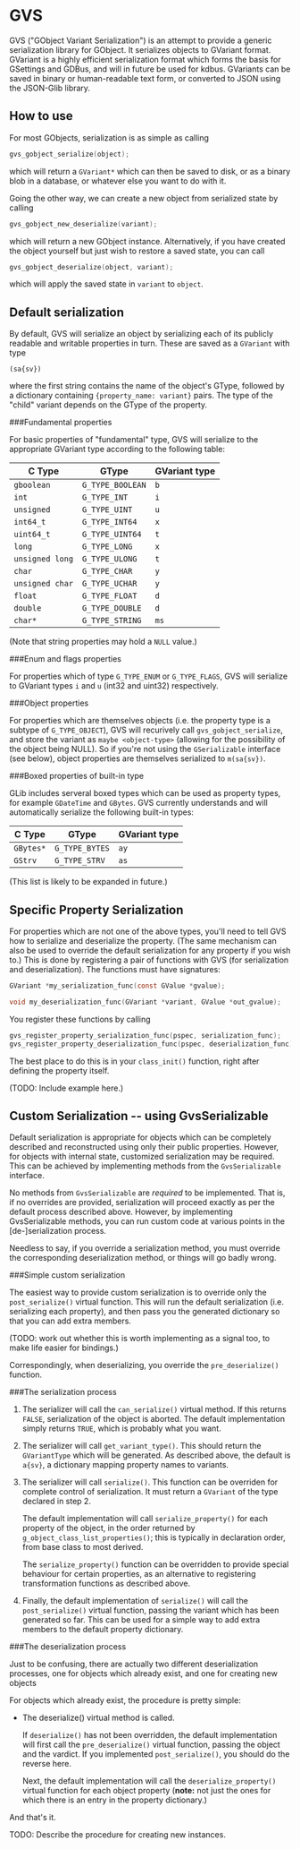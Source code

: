 
GVS
===

GVS ("GObject Variant Serialization") is an attempt to provide a generic
serialization library for GObject. It serializes objects to GVariant format.
GVariant is a highly efficient serialization format which forms the basis
for GSettings and GDBus, and will in future be used for kdbus. GVariants can
be saved in binary or human-readable text form, or converted to JSON using
the JSON-Glib library.

How to use
----------

For most GObjects, serialization is as simple as calling

```C
gvs_gobject_serialize(object);
```

which will return a `GVariant*` which can then be saved to disk, or as a binary
blob in a database, or whatever else you want to do with it.

Going the other way, we can create a new object from serialized state by calling

```C
gvs_gobject_new_deserialize(variant);
```

which will return a new GObject instance. Alternatively, if you have created the
object yourself but just wish to restore a saved state, you can call

```C
gvs_gobject_deserialize(object, variant);
```

which will apply the saved state in `variant` to `object`.


Default serialization
---------------------

By default, GVS will serialize an object by serializing each of its publicly
readable and writable properties in turn. These are saved as a `GVariant` with
type

    (sa{sv})

where the first string contains the name of the object's GType, followed by
a dictionary containing `{property_name: variant}` pairs. The type of the 
"child" variant depends on the GType of the property.

###Fundamental properties

For basic properties of "fundamental" type, GVS will serialize to the 
appropriate GVariant type according to the following table:

C Type          | GType           | GVariant type 
--------------- | --------------- | -------------
`gboolean`      | `G_TYPE_BOOLEAN`| `b`
`int`           | `G_TYPE_INT`    | `i`
`unsigned`      | `G_TYPE_UINT`   | `u`
`int64_t`       | `G_TYPE_INT64`  | `x`
`uint64_t`      | `G_TYPE_UINT64` | `t`
`long`          | `G_TYPE_LONG`   | `x`
`unsigned long` | `G_TYPE_ULONG`  | `t`
`char`          | `G_TYPE_CHAR`   | `y`
`unsigned char` | `G_TYPE_UCHAR`  | `y`
`float`         | `G_TYPE_FLOAT`  | `d`
`double`        | `G_TYPE_DOUBLE` | `d`
`char*`         | `G_TYPE_STRING` | `ms`

(Note that string properties may hold a `NULL` value.)

###Enum and flags properties

For properties which of type `G_TYPE_ENUM` or `G_TYPE_FLAGS`, GVS will serialize
to GVariant types `i` and `u` (int32 and uint32) respectively.

###Object properties

For properties which are themselves objects (i.e. the property type is a subtype
of `G_TYPE_OBJECT`), GVS will recurively call `gvs_gobject_serialize`, and store
the variant as `maybe <object-type>` (allowing for the possibility of the
object being NULL). So if you're not using the `GSerializable` interface (see
below), object properties are themselves serialized to `m(sa{sv})`.

###Boxed properties of built-in type

GLib includes serveral boxed types which can be used as property types, for
example `GDateTime` and `GBytes`. GVS currently understands and will automatically
serialize the following built-in types:

C Type          | GType           | GVariant type 
--------------- | --------------- | -------------
`GBytes*`       | `G_TYPE_BYTES`  | `ay`
`GStrv`         | `G_TYPE_STRV`   | `as`

(This list is likely to be expanded in future.)


Specific Property Serialization
-------------------------------

For properties which are not one of the above types, you'll need to tell GVS
how to serialize and deserialize the property. (The same mechanism can also be
used to override the default serialization for any property if you wish to.)
This is done by registering a pair of functions with GVS (for serialization and
deserialization). The functions must have signatures:

```C
GVariant *my_serialization_func(const GValue *gvalue);

void my_deserialization_func(GVariant *variant, GValue *out_gvalue);
```

You register these functions by calling

```C
gvs_register_property_serialization_func(pspec, serialization_func);
gvs_register_property_deserialization_func(pspec, deserialization_func);
```

The best place to do this is in your `class_init()` function, right after
defining the property itself.

(TODO: Include example here.)


Custom Serialization -- using GvsSerializable
---------------------------------------------

Default serialization is appropriate for objects which can be completely
described and reconstructed using only their public properties. However, for
objects with internal state, customized serialization may be required. This
can be achieved by implementing methods from the `GvsSerializable` interface.

No methods from `GvsSerializable` are *required* to be implemented. That is, if
no overrides are provided, serialization will proceed exactly as per the default
process described above. However, by implementing GvsSerializable methods, you
can run custom code at various points in the [de-]serialization process.

Needless to say, if you override a serialization method, you must override the
corresponding deserialization method, or things will go badly wrong.

###Simple custom serialization

The easiest way to provide custom serialization is to override only the
`post_serialize()` virtual function. This will run the default serialization
(i.e. serializing each property), and then pass you the generated dictionary
so that you can add extra members.

(TODO: work out whether this is worth implementing as a signal too, to make
life easier for bindings.)

Correspondingly, when deserializing, you override the `pre_deserialize()`
function. 

###The serialization process

1. The serializer will call the `can_serialize()` virtual method. If this
   returns `FALSE`, serialization of the object is aborted. The default
   implementation simply returns `TRUE`, which is probably what you want.

2. The serializer will call `get_variant_type()`. This should return the
   `GVariantType` which will be generated. As described above, the default is
   `a{sv}`, a dictionary mapping property names to variants.

3. The serializer will call `serialize()`. This function can be overriden
   for complete control of serialization. It must return a `GVariant`
   of the type declared in step 2.

   The default implementation will call `serialize_property()` for each property
   of the object, in the order returned by `g_object_class_list_properties()`;
   this is typically in declaration order, from base class to most derived.

   The `serialize_property()` function can be overridden to provide special
   behaviour for certain properties, as an alternative to registering
   transformation functions as described above.

4. Finally, the default implementation of `serialize()` will call the
   `post_serialize()` virtual function, passing the variant which has been
   generated so far. This can be used for a simple way to add extra members to
   the default property dictionary.

###The deserialization process

Just to be confusing, there are actually two different deserialization
processes, one for objects which already exist, and one for creating new objects

For objects which already exist, the procedure is pretty simple:

* The deserialize() virtual method is called.

  If `deserialize()` has not been overridden, the default implementation will
  first call the `pre_deserialize()` virtual function, passing the object and
  the vardict. If you implemented `post_serialize()`, you should do the
  reverse here.

  Next, the default implementation will call the `deserialize_property()`
  virtual function for each object property (**note:** not just the ones for
  which there is an entry in the property dictionary.)

And that's it.

TODO: Describe the procedure for creating new instances.


